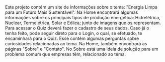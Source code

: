 Este projeto contém um site de informações sobre o tema: "Energia Limpa para um Futuro Mais Sustentável".
Na Home encontrará algumas informações sobre os principais tipos de produção energética: Hidrelétrica, Nuclear, Termelétrica, Solar e Eólica; junto de imagens que os representam.
Para acessar o Quiz deverá fazer o cadastro de seus dados. Caso já o tenha feito, pode seguir direto para o Login, o qual, se efetuado, te encaminhará para o Quiz.
Esse contém algumas perguntas sobre curiosidades relacionadas ao tema.
Na Home, também encontrará as páginas "Sobre" e "Contato".
No Sobre está uma ideia de solução para um problema comum que empresas têm,  relacionado ao tema.
